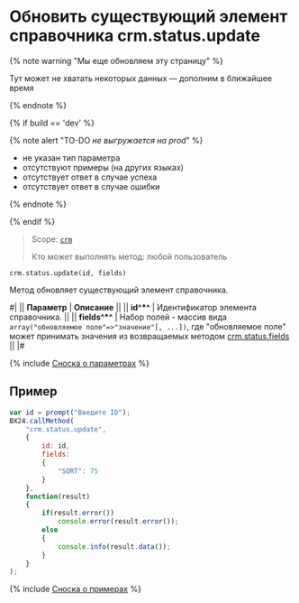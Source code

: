 # Обновить существующий элемент справочника crm.status.update

{% note warning "Мы еще обновляем эту страницу" %}

Тут может не хватать некоторых данных — дополним в ближайшее время

{% endnote %}

{% if build == 'dev' %}

{% note alert "TO-DO _не выгружается на prod_" %}

- не указан тип параметра
- отсутствуют примеры (на других языках)
- отсутствует ответ в случае успеха
- отсутствует ответ в случае ошибки

{% endnote %}

{% endif %}

> Scope: [`crm`](../../scopes/permissions.md)
>
> Кто может выполнять метод: любой пользователь

```http
crm.status.update(id, fields)
```

Метод обновляет существующий элемент справочника.

#|
|| **Параметр** | **Описание** ||
|| **id^*^** | Идентификатор элемента справочника. ||
|| **fields^*^** | Набор полей - массив вида `array("обновляемое поле"=>"значение"[, ...])`, где "обновляемое поле" может принимать значения из возвращаемых методом [crm.status.fields](crm-status-fields.md) ||
|#

{% include [Сноска о параметрах](../../../_includes/required.md) %}

## Пример

```javascript
var id = prompt("Введите ID");
BX24.callMethod(
    "crm.status.update",
    {
        id: id,
        fields:
        {
            "SORT": 75
        }                
    },
    function(result)
    {
        if(result.error())
            console.error(result.error());
        else
        {
            console.info(result.data());                        
        }
    }
);
```

{% include [Сноска о примерах](../../../_includes/examples.md) %}
